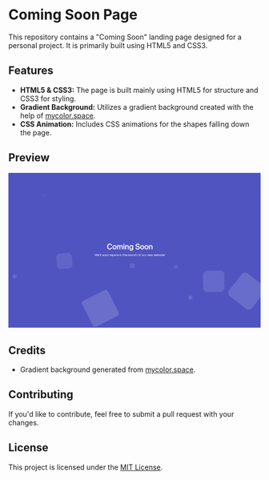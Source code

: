# Coming Soon Page

This repository contains a "Coming Soon" landing page designed for a personal project. It is primarily built using HTML5 and CSS3.

## Features
- **HTML5 & CSS3:** The page is built mainly using HTML5 for structure and CSS3 for styling.
- **Gradient Background:** Utilizes a gradient background created with the help of [mycolor.space](https://mycolor.space/gradient).
- **CSS Animation:** Includes CSS animations for the shapes falling down the page.

## Preview
![Capture](/images/coming-soon-capture.jpg)

## Credits
- Gradient background generated from [mycolor.space](https://mycolor.space/gradient).

## Contributing
If you'd like to contribute, feel free to submit a pull request with your changes.

## License
This project is licensed under the [MIT License](LICENSE).
